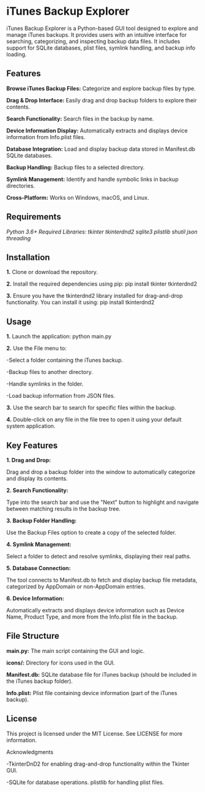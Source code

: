 # iTunes Backup Explorer

iTunes Backup Explorer is a Python-based GUI tool designed to explore and manage iTunes backups. It provides users with an intuitive interface for searching, categorizing, and inspecting backup data files. It includes support for SQLite databases, plist files, symlink handling, and backup info loading.

## Features

**Browse iTunes Backup Files:** Categorize and explore backup files by type.

**Drag & Drop Interface:** Easily drag and drop backup folders to explore their contents.

**Search Functionality:** Search files in the backup by name.

**Device Information Display:** Automatically extracts and displays device information from Info.plist files.

**Database Integration:** Load and display backup data stored in Manifest.db SQLite databases.

**Backup Handling:** Backup files to a selected directory.

**Symlink Management:** Identify and handle symbolic links in backup directories.

**Cross-Platform:** Works on Windows, macOS, and Linux.




## Requirements

_Python 3.6+
Required Libraries:
tkinter
tkinterdnd2
sqlite3
plistlib
shutil
json
threading_

## Installation

**1.** Clone or download the repository.

**2.** Install the required dependencies using pip:
pip install tkinter tkinterdnd2

**3.** Ensure you have the tkinterdnd2 library installed for drag-and-drop functionality. You can install it using:
pip install tkinterdnd2

## Usage

**1.** Launch the application:
python main.py

**2.** Use the File menu to:

-Select a folder containing the iTunes backup.

-Backup files to another directory.

-Handle symlinks in the folder.

-Load backup information from JSON files.


**3.** Use the search bar to search for specific files within the backup.

**4.** Double-click on any file in the file tree to open it using your default system application.

## Key Features

**1. Drag and Drop:**

Drag and drop a backup folder into the window to automatically categorize and display its contents.

**2. Search Functionality:**

Type into the search bar and use the "Next" button to highlight and navigate between matching results in the backup tree.

**3. Backup Folder Handling:**

Use the Backup Files option to create a copy of the selected folder.

**4. Symlink Management:**

Select a folder to detect and resolve symlinks, displaying their real paths.

**5. Database Connection:**

The tool connects to Manifest.db to fetch and display backup file metadata, categorized by AppDomain or non-AppDomain entries.

**6. Device Information:**

Automatically extracts and displays device information such as Device Name, Product Type, and more from the Info.plist file in the backup.

## File Structure

**main.py:** The main script containing the GUI and logic.

**icons/:** Directory for icons used in the GUI.

**Manifest.db:** SQLite database file for iTunes backup (should be included in the iTunes backup folder).

**Info.plist:** Plist file containing device information (part of the iTunes backup).

## License

This project is licensed under the MIT License. See LICENSE for more information.


Acknowledgments

-TkinterDnD2 for enabling drag-and-drop functionality within the Tkinter GUI.

-SQLite for database operations.
plistlib for handling plist files.

